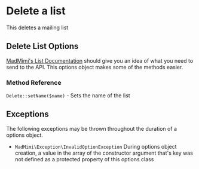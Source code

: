 # Delete a list

This deletes a mailing list

## Delete List Options

[MadMimi's List Documentation](https://madmimi.com/developer/lists) should give you an idea
of what you need to send to the API.  This options object makes some of the methods easier.

### Method Reference

`Delete::setName($name)` - Sets the name of the list

## Exceptions

The following exceptions may be thrown throughout the duration of a options object.

- `MadMimi\Exception\InvalidOptionException` During options object creation, a value in the array of the constructor argument that's key was not defined as a protected property of this options class
